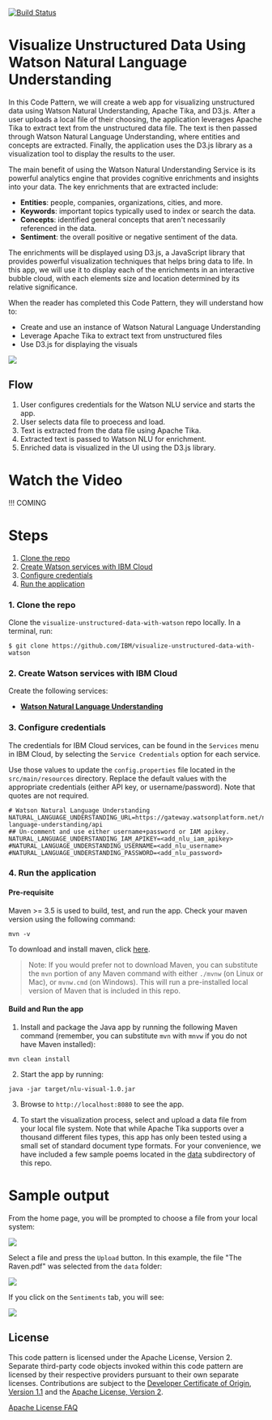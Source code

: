 [![Build Status](https://travis-ci.org/IBM/visualize-unstructured-data-with-watson.svg?branch=master)](https://travis-ci.org/IBM/visualize-unstructured-data-with-watson)

# Visualize Unstructured Data Using Watson Natural Language Understanding

In this Code Pattern, we will create a web app for visualizing unstructured data using Watson Natural Understanding, Apache Tika, and D3.js. After a user uploads a local file of their choosing, the application leverages Apache Tika to extract text from the unstructured data file. The text is then passed through Watson Natural Language Understanding, where entities and concepts are extracted. Finally, the application uses the D3.js library as a visualization tool to display the results to the user.

The main benefit of using the Watson Natural Understanding Service is its powerful analytics engine that provides cognitive enrichments and insights into your data. The key enrichments that are extracted include:

* **Entities**: people, companies, organizations, cities, and more.
* **Keywords**: important topics typically used to index or search the data.
* **Concepts**: identified general concepts that aren't necessarily referenced in the data.
* **Sentiment**: the overall positive or negative sentiment of the data.

The enrichments will be displayed using D3.js, a JavaScript library that provides  powerful visualization techniques that helps bring data to life. In this app, we will use it to display each of the enrichments in an interactive bubble cloud, with each elements size and location determined by its relative significance.

When the reader has completed this Code Pattern, they will understand how to:

* Create and use an instance of Watson Natural Language Understanding
* Leverage Apache Tika to extract text from unstructured files
* Use D3.js for displaying the visuals

![](doc/source/images/architecture.png)

## Flow

1. User configures credentials for the Watson NLU service and starts the app.
2. User selects data file to proecess and load.
3. Text is extracted from the data file using Apache Tika.
4. Extracted text is passed to Watson NLU for enrichment.
5. Enriched data is visualized in the UI using the D3.js library.

# Watch the Video

!!! COMING 

# Steps

1. [Clone the repo](#1-clone-the-repo)
2. [Create Watson services with IBM Cloud](#2-create-watson-services-with-ibm-cloud)
3. [Configure credentials](#3-configure-credentials)
4. [Run the application](#4-run-the-application)

### 1. Clone the repo

Clone the `visualize-unstructured-data-with-watson` repo locally. In a terminal, run:

```
$ git clone https://github.com/IBM/visualize-unstructured-data-with-watson
```

### 2. Create Watson services with IBM Cloud

Create the following services:

* [**Watson Natural Language Understanding**](https://console.ng.bluemix.net/catalog/services/natural-language-understanding)

### 3. Configure credentials

The credentials for IBM Cloud services, can be found in the ``Services`` menu in IBM Cloud, by selecting the ``Service Credentials`` option for each service.

Use those values to update the `config.properties` file located in the `src/main/resources` directory. Replace the default values with the appropriate credentials (either API key, or username/password). Note that quotes are not required.

```
# Watson Natural Language Understanding
NATURAL_LANGUAGE_UNDERSTANDING_URL=https://gateway.watsonplatform.net/natural-language-understanding/api
## Un-comment and use either username+password or IAM apikey.
NATURAL_LANGUAGE_UNDERSTANDING_IAM_APIKEY=<add_nlu_iam_apikey>
#NATURAL_LANGUAGE_UNDERSTANDING_USERNAME=<add_nlu_username>
#NATURAL_LANGUAGE_UNDERSTANDING_PASSWORD=<add_nlu_password>
```

### 4. Run the application

#### Pre-requisite

Maven >= 3.5 is used to build, test, and run the app. Check your maven version using the following command:

```
mvn -v
```

To download and install maven, click [here](https://maven.apache.org/download.cgi).

> Note: If you would prefer not to download Maven, you can substitute the `mvn` portion of any Maven command with either `./mvnw` (on Linux or Mac), or `mvnw.cmd` (on Windows). This will run a pre-installed local version of Maven that is included in this repo.

#### Build and Run the app

1. Install and package the Java app by running the following Maven command (remember, you can substitute `mvn` with `mnvw` if you do not have Maven installed):

```
mvn clean install
```

2. Start the app by running:

```
java -jar target/nlu-visual-1.0.jar
``` 

3. Browse to `http://localhost:8080` to see the app.

4. To start the visualization process, select and upload a data file from your local file system. Note that while Apache Tika supports over a thousand different files types, this app has only been tested using a small set of standard document type formats. For your convenience, we have included a few sample poems located in the [data](/data) subdirectory of this repo.

# Sample output

From the home page, you will be prompted to choose a file from your local system:

![](doc/source/images/home-page.png)

Select a file and press the `Upload` button. In this example, the file "The Raven.pdf" was selected from the `data` folder:

![](doc/source/images/raven-concepts.png)

If you click on the `Sentiments` tab, you will see:

![](doc/source/images/raven-sentiments.png)

## License

This code pattern is licensed under the Apache License, Version 2. Separate third-party code objects invoked within this code pattern are licensed by their respective providers pursuant to their own separate licenses. Contributions are subject to the [Developer Certificate of Origin, Version 1.1](https://developercertificate.org/) and the [Apache License, Version 2](http://www.apache.org/licenses/LICENSE-2.0.txt).

[Apache License FAQ](http://www.apache.org/foundation/license-faq.html#WhatDoesItMEAN)